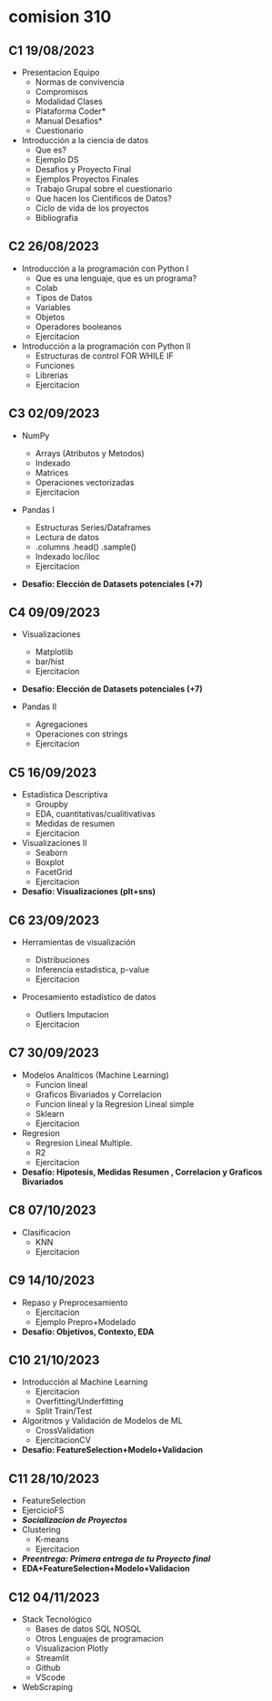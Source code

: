 # **comision 310**

## **C1 19/08/2023**
* Presentacion Equipo
	* Normas de convivencia
	* Compromisos
	* Modalidad Clases 
	* Plataforma Coder*
	* Manual Desafios*
	* Cuestionario
* Introducción a la ciencia de datos
	* Que es?
	* Ejemplo DS
	* Desafios y Proyecto Final
	* Ejemplos Proyectos Finales
	* Trabajo Grupal sobre el cuestionario
	* Que hacen los Cientificos de Datos?
	* Ciclo de vida de los proyectos
	* Bibliografia

## **C2 26/08/2023**

* Introducción a la programación con Python I
	* Que es una lenguaje, que es un programa?
	* Colab
	* Tipos de Datos
	* Variables
	* Objetos
	* Operadores booleanos 
	* Ejercitacion
* Introducción a la programación con Python II
	* Estructuras de control FOR WHILE IF
	* Funciones
	* Librerias
	* Ejercitacion

## **C3 02/09/2023**

* NumPy
	* Arrays (Atributos y Metodos)
	* Indexado
	* Matrices
	* Operaciones vectorizadas
	* Ejercitacion

* Pandas I
	* Estructuras Series/Dataframes
	* Lectura de datos
	* .columns .head() .sample()
	* Indexado loc/iloc
	* Ejercitacion
* **Desafío: Elección de Datasets potenciales (+7)**
 
## **C4 09/09/2023**
* Visualizaciones
	* Matplotlib
	* bar/hist
	* Ejercitacion
* **Desafío: Elección de Datasets potenciales (+7)**

* Pandas II
	* Agregaciones
	* Operaciones con strings
	* Ejercitacion

## **C5 16/09/2023**

* Estadística Descriptiva
	* Groupby
	* EDA, cuantitativas/cualitivativas
	* Medidas de resumen 
	* Ejercitacion
* Visualizaciones II
	* Seaborn
	* Boxplot
	* FacetGrid
	* Ejercitacion
* **Desafío: Visualizaciones (plt+sns)**

## **C6 23/09/2023**
* Herramientas de visualización
	* Distribuciones
	* Inferencia estadistica, p-value
	* Ejercitacion

* Procesamiento estadístico de datos
	* Outliers Imputacion
	* Ejercitacion

## **C7 30/09/2023**

* Modelos Analiticos (Machine Learning)
	* Funcion lineal 
	* Graficos Bivariados y Correlacion
	* Funcion lineal y la Regresion Lineal simple 
	* Sklearn
	* Ejercitacion
* Regresion
	* Regresion Lineal Multiple.
	* R2
	* Ejercitacion
* **Desafío: Hipotesis, Medidas Resumen , Correlacion y Graficos Bivariados**

## **C8 07/10/2023**

* Clasificacion
	* KNN
	* Ejercitacion

## **C9 14/10/2023**

* Repaso y Preprocesamiento 
	* Ejercitacion
	* Ejemplo Prepro+Modelado
* **Desafío: Objetivos, Contexto, EDA**
 
## **C10 21/10/2023**

* Introducción al Machine Learning 
	* Ejercitacion
	* Overfitting/Underfitting
	* Split Train/Test
* Algoritmos y Validación de Modelos de ML
	* CrossValidation
	* EjercitacionCV
* **Desafío: FeatureSelection+Modelo+Validacion**

## **C11 28/10/2023**

* FeatureSelection
* EjercicioFS
* **_Socializacion de Proyectos_**
* Clustering
	* K-means
	* Ejercitacion
* **_Preentrega: Primera entrega de tu Proyecto final_**
* **EDA+FeatureSelection+Modelo+Validacion**

## **C12 04/11/2023**

* Stack Tecnológico
	* Bases de datos SQL NOSQL
	* Otros Lenguajes de programacion 
	* Visualizacion Plotly
	* Streamlit
	* Github
	* VScode
* WebScraping

